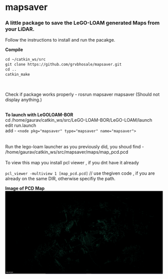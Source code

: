 # mapsaver

<h3>A little package to save the LeGO-LOAM generated Maps from your LiDAR.</h3>

Follow the instructions to install and run the pacakge.<br />

<b>Compile</b><br />
```
cd ~/catkin_ws/src
git clone https://github.com/grvbhosale/mapsaver.git
cd ..
catkin_make
```
<br /><br />
Check if package works properly - rosrun mapsaver mapsaver (Should not display anything.)<br />
<br />

<b>To launch with LeGOLOAM-BOR</b><br />
cd /home/gaurav/catkin_ws/src/LeGO-LOAM-BOR/LeGO-LOAM/launch <br />
edit run.launch
<br />
add - `<node pkg="mapsaver" type="mapsaver" name="mapsaver">`<br />
<br /><br />
Run the lego-loam launcher as you previously did, you shoud find -<br />
/home/gaurav/catkin_ws/src/mapsaver/maps/map_pcd.pcd<br />
<br />
To view this map you install pcl viewer , if you dnt have it already<br />
<br />
`pcl_viewer -multiview 1 [map_pcd.pcd]` // use thegiven code , if you are already on the same DIR, otherwise specifiy the path. <br />

<b> Image of PCD Map </b></br>
![Image of Mapping](https://github.com/grvbhosale/Mapping/blob/master/map_pcd.PNG)
